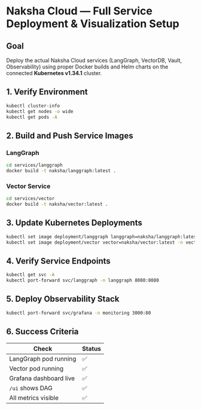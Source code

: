 # Naksha Cloud — Full Service Deployment & Visualization Setup

## **Goal**

Deploy the actual Naksha Cloud services (LangGraph, VectorDB, Vault, Observability) using proper Docker builds and Helm charts on the connected **Kubernetes v1.34.1** cluster.

## **1. Verify Environment**

```bash
kubectl cluster-info
kubectl get nodes -o wide
kubectl get pods -A
```

## **2. Build and Push Service Images**

### LangGraph
```bash
cd services/langgraph
docker build -t naksha/langgraph:latest .
```

### Vector Service
```bash
cd services/vector
docker build -t naksha/vector:latest .
```

## **3. Update Kubernetes Deployments**

```bash
kubectl set image deployment/langgraph langgraph=naksha/langgraph:latest -n langgraph
kubectl set image deployment/vector vector=naksha/vector:latest -n vector
```

## **4. Verify Service Endpoints**

```bash
kubectl get svc -A
kubectl port-forward svc/langgraph -n langgraph 8080:8080
```

## **5. Deploy Observability Stack**

```bash
kubectl port-forward svc/grafana -n monitoring 3000:80
```

## **6. Success Criteria**

| Check | Status |
|-------|--------|
| LangGraph pod running | ✅ |
| Vector pod running | ✅ |
| Grafana dashboard live | ✅ |
| `/ui` shows DAG | ✅ |
| All metrics visible | ✅ |